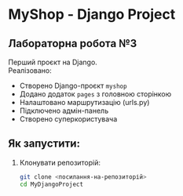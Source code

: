 # MyShop - Django Project

## Лабораторна робота №3

Перший проєкт на Django.  
Реалізовано:
- Створено Django-проєкт `myshop`
- Додано додаток `pages` з головною сторінкою
- Налаштовано маршрутизацію (urls.py)
- Підключено адмін-панель
- Створено суперкористувача

## Як запустити:
1. Клонувати репозиторій:
   ```bash
   git clone <посилання-на-репозиторій>
   cd MyDjangoProject
